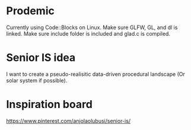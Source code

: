 # Prodemic
Currently using Code::Blocks on Linux. Make sure GLFW, GL, and dl is linked. Make sure include folder is included and glad.c is compiled.

# Senior IS idea
I want to create a pseudo-realisitic data-driven procedural landscape (Or solar system if possible).

# Inspiration board
https://www.pinterest.com/anjolaolubusi/senior-is/ 
